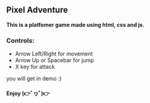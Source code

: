 ## Pixel Adventure

**This is a platfomer game made using html, css and js.**

### Controls:
- Arrow Left/Right for movement
- Arrow Up or Spacebar for jump
- X key for attack

you will get in demo :)

#### **Enjoy (👉ﾟヮﾟ)👉**